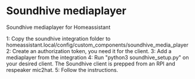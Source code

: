 # Soundhive mediaplayer
Soundhive mediaplayer for Homeassistant

1: Copy the soundhive integration folder to homeassistant.local/config/custom_components/soundhive_media_player
2: Create an authorization token, you need it for the client.
3: Add a mediaplayer from the integration
4: Run "python3 soundhive_setup.py" on your desired client. The Soundhive client is prepped from an RPI and respeaker mic2hat. 
5: Follow the instructions.
